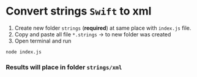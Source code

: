 # Convert strings `Swift` to xml

1. Create new folder `strings` (**required**)
at same place with `index.js` file.
2. Copy and paste all file `*.strings` -> to new folder was created
3. Open terminal and run 
```
node index.js
``` 
### Results will place in folder `strings/xml`
